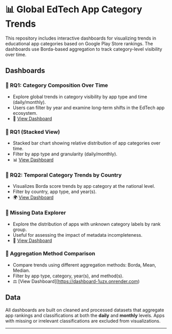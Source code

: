 # 📊 Global EdTech App Category Trends

This repository includes interactive dashboards for visualizing trends in educational app categories based on Google Play Store rankings. The dashboards use Borda-based aggregation to track category-level visibility over time.

## Dashboards

### 🔹 RQ1: Category Composition Over Time
- Explore global trends in category visibility by app type and time (daily/monthly).
- Users can filter by year and examine long-term shifts in the EdTech app ecosystem.
- 🧭 [View Dashboard](https://dashboard-rq1.onrender.com/)

### 🔹 RQ1 (Stacked View)
- Stacked bar chart showing relative distribution of app categories over time.
- Filter by app type and granularity (daily/monthly).
- 📊 [View Dashboard](https://dashboard-rq1-1.onrender.com/)

### 🔹 RQ2: Temporal Category Trends by Country
- Visualizes Borda score trends by app category at the national level.
- Filter by country, app type, and year(s).
- 🌍 [View Dashboard](https://your-link-for-rq2.com)

### 🔹 Missing Data Explorer
- Explore the distribution of apps with unknown category labels by rank group.
- Useful for assessing the impact of metadata incompleteness.
- 🔎 [View Dashboard](https://dashboard-1-fewp.onrender.com)

### 🔹 Aggregation Method Comparison
- Compare trends using different aggregation methods: Borda, Mean, Median.
- Filter by app type, category, year(s), and method(s).
- ⚖️ [View Dashboard][https://dashboard-1uzx.onrender.com)

## Data

All dashboards are built on cleaned and processed datasets that aggregate app rankings and classifications at both the **daily** and **monthly** levels. Apps with missing or irrelevant classifications are excluded from visualizations.

---

